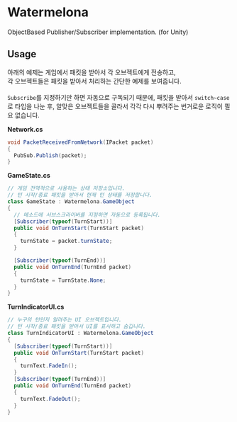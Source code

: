 Watermelona
====

ObjectBased Publisher/Subscriber implementation. (for Unity)
<br>

Usage
----
아래의 예제는 게임에서 패킷을 받아서 각 오브젝트에게 전송하고,<br>
각 오브젝트들은 패킷을 받아서 처리하는 간단한 예제를 보여줍니다.
<br><br>
`Subscribe`를 지정하기만 하면 자동으로 구독되기 때문에, 패킷을 받아서 `switch~case`로 타입을 나눈 후, 알맞은 오브젝트들을 골라서 각각 다시 뿌려주는 번거로운 로직이 필요 없습니다.

__Network.cs__
```c#
void PacketReceivedFromNetwork(IPacket packet)
{
  PubSub.Publish(packet);
}
```

__GameState.cs__
```c#
// 게임 전역적으로 사용하는 상태 저장소입니다.
// 턴 시작/종료 패킷을 받아서 현재 턴 상태를 저장합니다.
class GameState : Watermelona.GameObject
{
  // 메소드에 서브스크라이버를 지정하면 자동으로 등록됩니다.
  [Subscriber(typeof(TurnStart))]
  public void OnTurnStart(TurnStart packet)
  {
    turnState = packet.turnState;
  }

  [Subscriber(typeof(TurnEnd))]
  public void OnTurnEnd(TurnEnd packet)
  {
    turnState = TurnState.None;
  }
}
```

__TurnIndicatorUI.cs__
```c#
// 누구의 턴인지 알려주는 UI 오브젝트입니다.
// 턴 시작/종료 패킷을 받아서 UI를 표시하고 숨깁니다.
class TurnIndicatorUI : Watermelona.GameObject
{
  [Subscriber(typeof(TurnStart))]
  public void OnTurnStart(TurnStart packet)
  {
    turnText.FadeIn();
  }
  [Subscriber(typeof(TurnEnd))]
  public void OnTurnEnd(TurnEnd packet)
  {
    turnText.FadeOut();
  }
}
```

